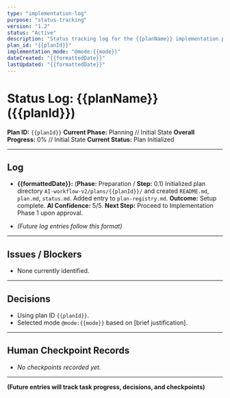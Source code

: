 ```yaml
---
type: "implementation-log"
purpose: "status-tracking"
version: "1.2"
status: "Active"
description: "Status tracking log for the {{planName}} implementation plan"
plan_id: "{{planId}}"
implementation_mode: "@mode:{{mode}}"
dateCreated: "{{formattedDate}}"
lastUpdated: "{{formattedDate}}"
---
```


# Status Log: {{planName}} ({{planId}})

**Plan ID:** `{{planId}}`
**Current Phase:** Planning // Initial State
**Overall Progress:** 0% // Initial State
**Current Status:** Plan Initialized

---

## Log

*   **{{formattedDate}}:** (**Phase:** Preparation / **Step:** 0.1) Initialized plan directory `AI-workflow-v2/plans/{{planId}}/` and created `README.md`, `plan.md`, `status.md`. Added entry to `plan-registry.md`. **Outcome:** Setup complete. **AI Confidence:** 5/5. **Next Step:** Proceed to Implementation Phase 1 upon approval.

*   *(Future log entries follow this format)*

---

## Issues / Blockers

*   None currently identified.

---

## Decisions

*   Using plan ID `{{planId}}`.
*   Selected mode `@mode:{{mode}}` based on [brief justification].

---

## Human Checkpoint Records

*   *No checkpoints recorded yet.*

---

**(Future entries will track task progress, decisions, and checkpoints)** 